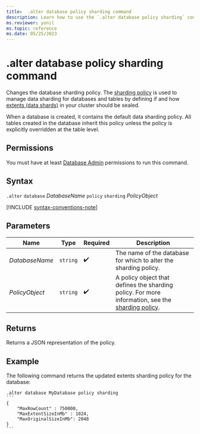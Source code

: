 ```yaml
---
title:  .alter database policy sharding command
description: Learn how to use the `.alter database policy sharding` command to change the database's sharding policy.
ms.reviewer: yonil
ms.topic: reference
ms.date: 05/25/2023
---
```

# .alter database policy sharding command

Changes the database sharding policy. The [sharding policy](../management/sharding-policy.md) is used to manage data sharding for databases and tables by defining if and how [extents (data shards)](../management/extents-overview.md) in your cluster should be sealed.

When a database is created, it contains the default data sharding policy. All tables created in the database inherit this policy unless the policy is explicitly overridden at the table level.

## Permissions

You must have at least [Database Admin](access-control/role-based-access-control.md) permissions to run this command.

## Syntax

`.alter` `database` *DatabaseName* `policy` `sharding` *PolicyObject*

[!INCLUDE [syntax-conventions-note](../../includes/syntax-conventions-note.md)]

## Parameters

|Name|Type|Required|Description|
|--|--|--|--|
|*DatabaseName*| `string` | :heavy_check_mark:|The name of the database for which to alter the sharding policy.|
|*PolicyObject*| `string` | :heavy_check_mark:|A policy object that defines the sharding policy. For more information, see the [sharding policy](../management/sharding-policy.md).|

## Returns

Returns a JSON representation of the policy.

## Example

The following command returns the updated extents sharding policy for the database:

````kusto
.alter database MyDatabase policy sharding
```
{
    "MaxRowCount" : 750000,
    "MaxExtentSizeInMb" : 1024,
    "MaxOriginalSizeInMb": 2048
}
```
````
